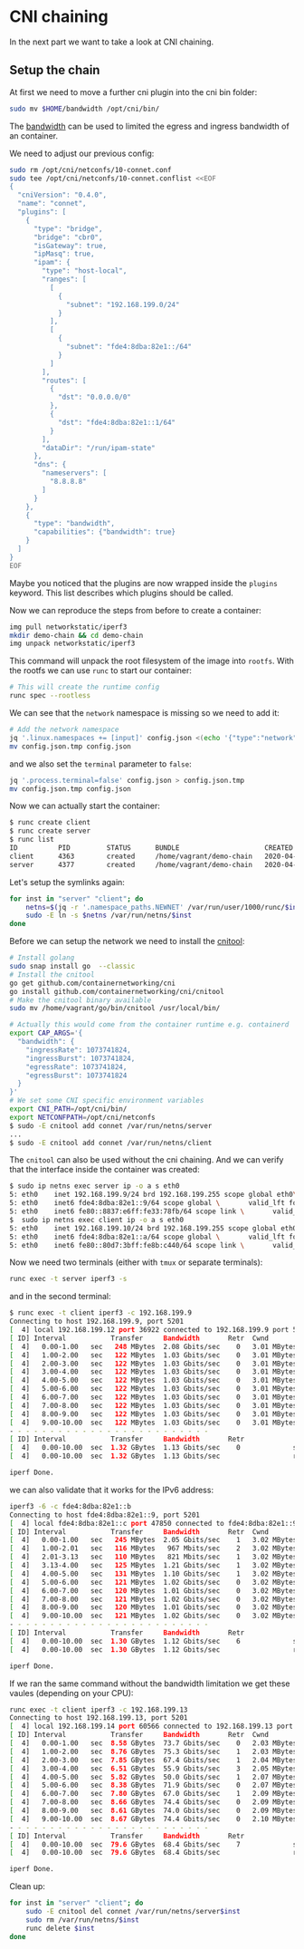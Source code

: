 # CNI chaining

In the next part we want to take a look at CNI chaining.

## Setup the chain

At first we need to move a further cni plugin into the cni bin folder:

```bash
sudo mv $HOME/bandwidth /opt/cni/bin/
```

The [bandwidth](https://github.com/containernetworking/plugins/tree/master/plugins/meta/bandwidth) can be used to limited the egress and ingress bandwidth of an container.

We need to adjust our previous config:

```bash
sudo rm /opt/cni/netconfs/10-connet.conf
sudo tee /opt/cni/netconfs/10-connet.conflist <<EOF
{
  "cniVersion": "0.4.0",
  "name": "connet",
  "plugins": [
    {
      "type": "bridge",
      "bridge": "cbr0",
      "isGateway": true,
      "ipMasq": true,
      "ipam": {
        "type": "host-local",
        "ranges": [
          [
            {
              "subnet": "192.168.199.0/24"
            }
          ],
          [
            {
              "subnet": "fde4:8dba:82e1::/64"
            }
          ]
        ],
        "routes": [
          {
            "dst": "0.0.0.0/0"
          },
          {
            "dst": "fde4:8dba:82e1::1/64"
          }
        ],
        "dataDir": "/run/ipam-state"
      },
      "dns": {
        "nameservers": [
          "8.8.8.8"
        ]
      }
    },
    {
      "type": "bandwidth",
      "capabilities": {"bandwidth": true}
    }
  ]
}
EOF
```

Maybe you noticed that the plugins are now wrapped inside the `plugins` keyword. This list describes which plugins should be called.

Now we can reproduce the steps from before to create a container:

```bash
img pull networkstatic/iperf3
mkdir demo-chain && cd demo-chain
img unpack networkstatic/iperf3
```

This command will unpack the root filesystem of the image into `rootfs`.
With the rootfs we can use `runc` to start our container:

```bash
# This will create the runtime config
runc spec --rootless
```

We can see that the `network` namespace is missing so we need to add it:

```bash
# Add the network namespace
jq '.linux.namespaces += [input]' config.json <(echo '{"type":"network"}') > ./config.json.tmp
mv config.json.tmp config.json
```

and we also set the `terminal` parameter to `false`:

```bash
jq '.process.terminal=false' config.json > config.json.tmp
mv config.json.tmp config.json
```

Now we can actually start the container:

```bash
$ runc create client
$ runc create server
$ runc list
ID          PID         STATUS      BUNDLE                     CREATED                          OWNER
client      4363        created     /home/vagrant/demo-chain   2020-04-07T13:39:16.124629345Z   vagrant
server      4377        created     /home/vagrant/demo-chain   2020-04-07T13:39:20.333367024Z   vagrant
```

Let's setup the symlinks again:

```bash
for inst in "server" "client"; do
    netns=$(jq -r '.namespace_paths.NEWNET' /var/run/user/1000/runc/$inst/state.json)
    sudo -E ln -s $netns /var/run/netns/$inst
done
```

Before we can setup the network we need to install the [cnitool](https://github.com/containernetworking/cni/tree/master/cnitool):

```bash
# Install golang
sudo snap install go  --classic
# Install the cnitool
go get github.com/containernetworking/cni
go install github.com/containernetworking/cni/cnitool
# Make the cnitool binary available
sudo mv /home/vagrant/go/bin/cnitool /usr/local/bin/
```

```bash
# Actually this would come from the container runtime e.g. containerd
export CAP_ARGS='{
  "bandwidth": {
    "ingressRate": 1073741824,
    "ingressBurst": 1073741824,
    "egressRate": 1073741824,
    "egressBurst": 1073741824
  }
}'
# We set some CNI specific environment variables
export CNI_PATH=/opt/cni/bin/
export NETCONFPATH=/opt/cni/netconfs
$ sudo -E cnitool add connet /var/run/netns/server
...
$ sudo -E cnitool add connet /var/run/netns/client
```

The `cnitool` can also be used without the cni chaining.
And we can verify that the interface inside the container was created:

```bash
$ sudo ip netns exec server ip -o a s eth0
5: eth0    inet 192.168.199.9/24 brd 192.168.199.255 scope global eth0\       valid_lft forever preferred_lft forever
5: eth0    inet6 fde4:8dba:82e1::9/64 scope global \       valid_lft forever preferred_lft forever
5: eth0    inet6 fe80::8837:e6ff:fe33:78fb/64 scope link \       valid_lft forever preferred_lft forever
$  sudo ip netns exec client ip -o a s eth0
5: eth0    inet 192.168.199.10/24 brd 192.168.199.255 scope global eth0\       valid_lft forever preferred_lft forever
5: eth0    inet6 fde4:8dba:82e1::a/64 scope global \       valid_lft forever preferred_lft forever
5: eth0    inet6 fe80::80d7:3bff:fe8b:c440/64 scope link \       valid_lft forever preferred_lft forever
```

Now we need two terminals (either with `tmux` or separate terminals):

```bash
runc exec -t server iperf3 -s
```

and in the second terminal:

```bash
$ runc exec -t client iperf3 -c 192.168.199.9
Connecting to host 192.168.199.9, port 5201
[  4] local 192.168.199.12 port 36922 connected to 192.168.199.9 port 5201
[ ID] Interval           Transfer     Bandwidth       Retr  Cwnd
[  4]   0.00-1.00   sec   248 MBytes  2.08 Gbits/sec    0   3.01 MBytes
[  4]   1.00-2.00   sec   122 MBytes  1.03 Gbits/sec    0   3.01 MBytes
[  4]   2.00-3.00   sec   122 MBytes  1.03 Gbits/sec    0   3.01 MBytes
[  4]   3.00-4.00   sec   122 MBytes  1.03 Gbits/sec    0   3.01 MBytes
[  4]   4.00-5.00   sec   122 MBytes  1.03 Gbits/sec    0   3.01 MBytes
[  4]   5.00-6.00   sec   122 MBytes  1.03 Gbits/sec    0   3.01 MBytes
[  4]   6.00-7.00   sec   122 MBytes  1.03 Gbits/sec    0   3.01 MBytes
[  4]   7.00-8.00   sec   122 MBytes  1.03 Gbits/sec    0   3.01 MBytes
[  4]   8.00-9.00   sec   122 MBytes  1.03 Gbits/sec    0   3.01 MBytes
[  4]   9.00-10.00  sec   122 MBytes  1.03 Gbits/sec    0   3.01 MBytes
- - - - - - - - - - - - - - - - - - - - - - - - -
[ ID] Interval           Transfer     Bandwidth       Retr
[  4]   0.00-10.00  sec  1.32 GBytes  1.13 Gbits/sec    0             sender
[  4]   0.00-10.00  sec  1.32 GBytes  1.13 Gbits/sec                  receiver

iperf Done.
```

we can also validate that it works for the IPv6 address:

```bash
iperf3 -6 -c fde4:8dba:82e1::b
Connecting to host fde4:8dba:82e1::9, port 5201
[  4] local fde4:8dba:82e1::c port 47850 connected to fde4:8dba:82e1::9 port 5201
[ ID] Interval           Transfer     Bandwidth       Retr  Cwnd
[  4]   0.00-1.00   sec   245 MBytes  2.05 Gbits/sec    1   3.02 MBytes
[  4]   1.00-2.01   sec   116 MBytes   967 Mbits/sec    2   3.02 MBytes
[  4]   2.01-3.13   sec   110 MBytes   821 Mbits/sec    1   3.02 MBytes
[  4]   3.13-4.00   sec   125 MBytes  1.21 Gbits/sec    1   3.02 MBytes
[  4]   4.00-5.00   sec   131 MBytes  1.10 Gbits/sec    1   3.02 MBytes
[  4]   5.00-6.00   sec   121 MBytes  1.02 Gbits/sec    0   3.02 MBytes
[  4]   6.00-7.00   sec   120 MBytes  1.01 Gbits/sec    0   3.02 MBytes
[  4]   7.00-8.00   sec   121 MBytes  1.02 Gbits/sec    0   3.02 MBytes
[  4]   8.00-9.00   sec   120 MBytes  1.01 Gbits/sec    0   3.02 MBytes
[  4]   9.00-10.00  sec   121 MBytes  1.02 Gbits/sec    0   3.02 MBytes
- - - - - - - - - - - - - - - - - - - - - - - - -
[ ID] Interval           Transfer     Bandwidth       Retr
[  4]   0.00-10.00  sec  1.30 GBytes  1.12 Gbits/sec    6             sender
[  4]   0.00-10.00  sec  1.30 GBytes  1.12 Gbits/sec                  receiver

iperf Done.
```

If we ran the same command without the bandwidth limitation we get these vaules (depending on your CPU):

```bash
runc exec -t client iperf3 -c 192.168.199.13
Connecting to host 192.168.199.13, port 5201
[  4] local 192.168.199.14 port 60566 connected to 192.168.199.13 port 5201
[ ID] Interval           Transfer     Bandwidth       Retr  Cwnd
[  4]   0.00-1.00   sec  8.58 GBytes  73.7 Gbits/sec    0   2.03 MBytes
[  4]   1.00-2.00   sec  8.76 GBytes  75.3 Gbits/sec    1   2.03 MBytes
[  4]   2.00-3.00   sec  7.85 GBytes  67.4 Gbits/sec    1   2.04 MBytes
[  4]   3.00-4.00   sec  6.51 GBytes  55.9 Gbits/sec    3   2.05 MBytes
[  4]   4.00-5.00   sec  5.82 GBytes  50.0 Gbits/sec    1   2.07 MBytes
[  4]   5.00-6.00   sec  8.38 GBytes  71.9 Gbits/sec    0   2.07 MBytes
[  4]   6.00-7.00   sec  7.80 GBytes  67.0 Gbits/sec    1   2.09 MBytes
[  4]   7.00-8.00   sec  8.66 GBytes  74.4 Gbits/sec    0   2.09 MBytes
[  4]   8.00-9.00   sec  8.61 GBytes  74.0 Gbits/sec    0   2.09 MBytes
[  4]   9.00-10.00  sec  8.67 GBytes  74.4 Gbits/sec    0   2.10 MBytes
- - - - - - - - - - - - - - - - - - - - - - - - -
[ ID] Interval           Transfer     Bandwidth       Retr
[  4]   0.00-10.00  sec  79.6 GBytes  68.4 Gbits/sec    7             sender
[  4]   0.00-10.00  sec  79.6 GBytes  68.4 Gbits/sec                  receiver

iperf Done.
```

Clean up:

```bash
for inst in "server" "client"; do
    sudo -E cnitool del connet /var/run/netns/server$inst
    sudo rm /var/run/netns/$inst
    runc delete $inst
done
```
